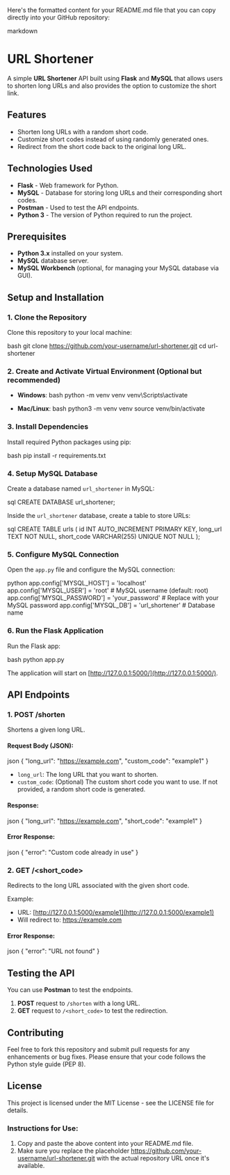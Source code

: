 Here's the formatted content for your README.md file that you can copy directly into your GitHub repository:

markdown
# URL Shortener

A simple **URL Shortener** API built using **Flask** and **MySQL** that allows users to shorten long URLs and also provides the option to customize the short link.

## Features

- Shorten long URLs with a random short code.
- Customize short codes instead of using randomly generated ones.
- Redirect from the short code back to the original long URL.

## Technologies Used

- **Flask** - Web framework for Python.
- **MySQL** - Database for storing long URLs and their corresponding short codes.
- **Postman** - Used to test the API endpoints.
- **Python 3** - The version of Python required to run the project.

## Prerequisites

- **Python 3.x** installed on your system.
- **MySQL** database server.
- **MySQL Workbench** (optional, for managing your MySQL database via GUI).

## Setup and Installation

### 1. Clone the Repository
Clone this repository to your local machine:

bash
git clone https://github.com/your-username/url-shortener.git
cd url-shortener


### 2. Create and Activate Virtual Environment (Optional but recommended)

- **Windows**:
    bash
    python -m venv venv
    venv\Scripts\activate
    
  
- **Mac/Linux**:
    bash
    python3 -m venv venv
    source venv/bin/activate
    

### 3. Install Dependencies
Install required Python packages using pip:

bash
pip install -r requirements.txt


### 4. Setup MySQL Database
Create a database named `url_shortener` in MySQL:

sql
CREATE DATABASE url_shortener;


Inside the `url_shortener` database, create a table to store URLs:

sql
CREATE TABLE urls (
    id INT AUTO_INCREMENT PRIMARY KEY,
    long_url TEXT NOT NULL,
    short_code VARCHAR(255) UNIQUE NOT NULL
);


### 5. Configure MySQL Connection
Open the `app.py` file and configure the MySQL connection:

python
app.config['MYSQL_HOST'] = 'localhost'
app.config['MYSQL_USER'] = 'root'  # MySQL username (default: root)
app.config['MYSQL_PASSWORD'] = 'your_password'  # Replace with your MySQL password
app.config['MYSQL_DB'] = 'url_shortener'  # Database name


### 6. Run the Flask Application
Run the Flask app:

bash
python app.py


The application will start on [http://127.0.0.1:5000/](http://127.0.0.1:5000/).

## API Endpoints

### 1. POST /shorten
Shortens a given long URL.

#### Request Body (JSON):
json
{
  "long_url": "https://example.com",
  "custom_code": "example1"
}


- `long_url`: The long URL that you want to shorten.
- `custom_code`: (Optional) The custom short code you want to use. If not provided, a random short code is generated.

#### Response:
json
{
  "long_url": "https://example.com",
  "short_code": "example1"
}


#### Error Response:
json
{
  "error": "Custom code already in use"
}


### 2. GET /<short_code>
Redirects to the long URL associated with the given short code.

Example:

- URL: [http://127.0.0.1:5000/example1](http://127.0.0.1:5000/example1)
- Will redirect to: https://example.com

#### Error Response:
json
{
  "error": "URL not found"
}


## Testing the API
You can use **Postman** to test the endpoints.

1. **POST** request to `/shorten` with a long URL.
2. **GET** request to `/<short_code>` to test the redirection.

## Contributing
Feel free to fork this repository and submit pull requests for any enhancements or bug fixes. Please ensure that your code follows the Python style guide (PEP 8).

## License
This project is licensed under the MIT License - see the LICENSE file for details.


### Instructions for Use:
1. Copy and paste the above content into your README.md file.
2. Make sure you replace the placeholder https://github.com/your-username/url-shortener.git with the actual repository URL once it's available.